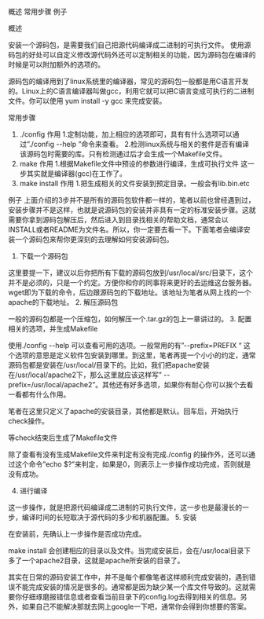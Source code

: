 
概述
常用步骤
例子

概述

安装一个源码包，是需要我们自己把源代码编译成二进制的可执行文件。
使用源码包的好处可以自定义修改源代码外还可以定制相关的功能，因为源码包在编译的时候是可以附加额外的选项的。

源码包的编译用到了linux系统里的编译器，常见的源码包一般都是用C语言开发的。Linux上的C语言编译器叫做gcc，利用它就可以把C语言变成可执行的二进制文件。你可以使用 yum install -y gcc 来完成安装。


常用步骤
1. ./config 
作用
1.定制功能，加上相应的选项即可，具有有什么选项可以通过”./config --help ”命令来查看。
        2.检测linux系统与相关的套件是否有编译该源码包时需要的库。只有检测通过后才会生成一个Makefile文件。
2. make 
作用
1.根据Makefile文件中预设的参数进行编译，生成可执行文件
这一步其实就是编译器(gcc)在工作了。
3. make install 
作用
1.把生成相关的文件安装到预定目录。一般会有lib.bin.etc



例子
上面介绍的3步并不是所有的源码包软件都一样的，笔者以前也曾经遇到过，安装步骤并不是这样，也就是说源码包的安装并非具有一定的标准安装步骤。这就需要你拿到源码包解压后，然后进入到目录找相关的帮助文档，通常会以INSTALL或者README为文件名。所以，你一定要去看一下。下面笔者会编译安装一个源码包来帮你更深刻的去理解如何安装源码包。
1. 下载一个源码包

这里要提一下，建议以后你把所有下载的源码包放到/usr/local/src/目录下，这个并不是必须的，只是一个约定。方便你和你的同事将来更好的去运维这台服务器。wget即为下载的命令，后边跟源码包的下载地址。该地址为笔者从网上找的一个apache的下载地址。
2. 解压源码包

一般的源码包都是一个压缩包，如何解压一个.tar.gz的包上一章讲过的。
3. 配置相关的选项，并生成Makefile

使用./config --help 可以查看可用的选项。一般常用的有”--prefix=PREFIX “ 这个选项的意思是定义软件包安装到哪里。到这里，笔者再提一个小小的约定，通常源码包都是安装在/usr/local/目录下的。比如，我们把apache安装在/usr/local/apache2下，那么这里就应该这样写” --prefix=/usr/local/apache2”。其他还有好多选项，如果你有耐心你可以挨个去看一看都有什么作用。

笔者在这里只定义了apache的安装目录，其他都是默认。回车后，开始执行check操作。

等check结束后生成了Makefile文件

除了查看有没有生成Makefile文件来判定有没有完成./config 的操作外，还可以通过这个命令”echo $?”来判定，如果是0，则表示上一步操作成功完成，否则就是没有成功。

4. 进行编译

这一步操作，就是把源代码编译成二进制的可执行文件，这一步也是最漫长的一步，编译时间的长短取决于源代码的多少和机器配置。
5. 安装

在安装前，先确认上一步操作是否成功完成。

make install 会创建相应的目录以及文件。当完成安装后，会在/usr/local目录下多了一个apache2目录，这就是apache所安装的目录了。

其实在日常的源码安装工作中，并不是每个都像笔者这样顺利完成安装的，遇到错误不能完成安装的情况是很多的。通常都是因为缺少某一个库文件导致的。这就需要你仔细琢磨报错信息或者查看当前目录下的config.log去得到相关的信息。另外，如果自己不能解决那就去网上google一下吧，通常你会得到你想要的答案。
